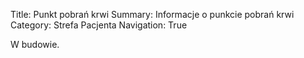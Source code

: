 Title: Punkt pobrań krwi
Summary: Informacje o punkcie pobrań krwi
Category: Strefa Pacjenta
Navigation: True

W budowie.
